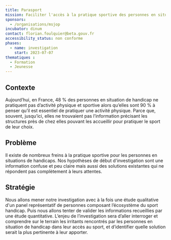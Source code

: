 ```yaml
---
title: Parasport
mission: Faciliter l'accès à la pratique sportive des personnes en situation de handicap
sponsors:
  - /organisations/msjop
incubator: dinum
contact: florian.foulquier@beta.gouv.fr
accessibility_status: non conforme
phases:
  - name: investigation
    start: 2023-07-07
thematiques : 
  - Formation
  - Jeunesse
---
```


## Contexte

Aujourd’hui, en France, 48 % des personnes en situation de handicap ne pratiquent pas d’activité physique et sportive alors qu’elles sont 90 % à penser qu’il est essentiel de pratiquer une activité physique. Parce que, souvent, jusqu’ici, elles ne trouvaient pas l’information précisant les structures près de chez elles pouvant les accueillir pour pratiquer le sport de leur choix.

## Problème

Il existe de nombreux freins à la pratique sportive pour les personnes en situations de handicaps. Nos hypothèses de début d'investigation sont une information confuse et peu claire mais aussi des solutions existantes qui ne répondent pas complètement à leurs attentes. 

## Stratégie

Nous allons mener notre investigation avec à la fois une étude qualitative d'un panel représentatif de personnes composant l’écosystème du sport handicap. Puis nous allons tenter de valider les informations recueillies par une étude quantitative. L’enjeu de l’investigation sera d’aller interroger et comprendre sur le terrain les irritants rencontrés par les personnes en situation de handicap dans leur accès au sport, et d’identifier quelle solution serait la plus pertinente à leur apporter.
